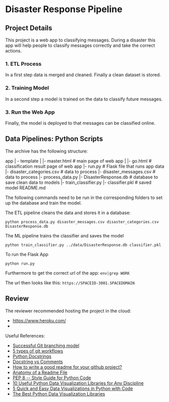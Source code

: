 # Disaster Response Pipeline

## Project Details

This project is a web app to classifying messages. During a disaster this app will help people to classify messages correctly and take the correct actions. 

### 1. ETL Process

In a first step data is merged and cleaned. Finally a clean dataset is stored.

### 2. Training Model

In a second step a model is trained on the data to classify future messages.

### 3. Run the Web App

Finally, the model is deployed to that messages can be classified online.


## Data Pipelines: Python Scripts

The archive has the following structure:

app
| - template
| |- master.html # main page of web app
| |- go.html # classification result page of web app
|- run.py # Flask file that runs app
data
|- disaster_categories.csv # data to process
|- disaster_messages.csv # data to process
|- process_data.py
|- DisasterResponse.db # database to save clean data to
models
|- train_classifier.py
|- classifier.pkl # saved model
README.md

The following commands need to be run in the corresponding folders to set up the database and train the model.

The ETL pipeline cleans the data and stores it in a database:

`python process_data.py disaster_messages.csv disaster_categories.csv DisasterResponse.db`

The ML pipeline trains the classifier and saves the model

`python train_classifier.py ../data/DisasterResponse.db classifier.pkl`

To run the Flask App

`python run.py`

Furthermore to get the correct url of the app:
`env|grep WORK`

The url then looks like this:
`https://SPACEID-3001.SPACEDOMAIN`

## Review

The reviewer recommended hosting the project in the cloud:
* https://www.heroku.com/
* 
Useful References:
* [Successful Git branching model](https://nvie.com/posts/a-successful-git-branching-model/)
* [5 types of git workflows](https://buddy.works/blog/5-types-of-git-workflows)
* [Python Docstrings](https://www.geeksforgeeks.org/python-docstrings/)
* [Docstring vs Comments](https://stackoverflow.com/questions/19074745/docstrings-vs-comments)
* [How to write a good readme for your github project?](https://bulldogjob.com/news/449-how-to-write-a-good-readme-for-your-github-project)
* [Anatomy of a Readme File](https://classroom.udacity.com/courses/ud777/lessons/5338568539/concepts/53317786160923)
* [PEP 8 -- Style Guide for Python Code](https://www.python.org/dev/peps/pep-0008/)
* [10 Useful Python Data Visualization Libraries for Any Discipline](https://blog.modeanalytics.com/python-data-visualization-libraries/)
* [5 Quick and Easy Data Visualizations in Python with Code](https://towardsdatascience.com/5-quick-and-easy-data-visualizations-in-python-with-code-a2284bae952f)
* [The Best Python Data Visualization Libraries](https://www.fusioncharts.com/blog/best-python-data-visualization-libraries/)
